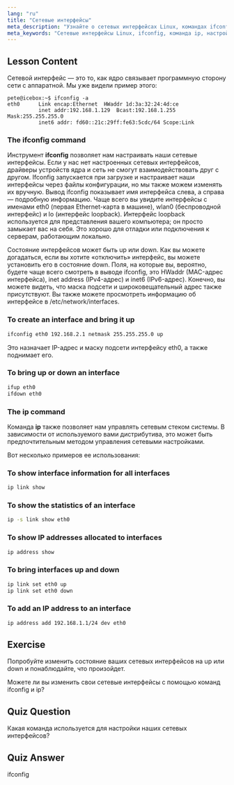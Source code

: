 ```yaml
---
lang: "ru"
title: "Сетевые интерфейсы"
meta_description: "Узнайте о сетевых интерфейсах Linux, командах ifconfig и ip. Поймите, как настраивать и управлять сетевыми параметрами. Начните свой путь в сетевых технологиях Linux!"
meta_keywords: "Сетевые интерфейсы Linux, ifconfig, команда ip, настройка сети, сети Linux, для начинающих, учебник, руководство"
---
```


## Lesson Content

Сетевой интерфейс — это то, как ядро связывает программную сторону сети с аппаратной. Мы уже видели пример этого:

```plaintext
pete@icebox:~$ ifconfig -a
eth0      Link encap:Ethernet  HWaddr 1d:3a:32:24:4d:ce
          inet addr:192.168.1.129  Bcast:192.168.1.255  Mask:255.255.255.0
          inet6 addr: fd60::21c:29ff:fe63:5cdc/64 Scope:Link
```

### The ifconfig command

Инструмент **ifconfig** позволяет нам настраивать наши сетевые интерфейсы. Если у нас нет настроенных сетевых интерфейсов, драйверы устройств ядра и сеть не смогут взаимодействовать друг с другом. Ifconfig запускается при загрузке и настраивает наши интерфейсы через файлы конфигурации, но мы также можем изменять их вручную. Вывод ifconfig показывает имя интерфейса слева, а справа — подробную информацию. Чаще всего вы увидите интерфейсы с именами eth0 (первая Ethernet-карта в машине), wlan0 (беспроводной интерфейс) и lo (интерфейс loopback). Интерфейс loopback используется для представления вашего компьютера; он просто замыкает вас на себя. Это хорошо для отладки или подключения к серверам, работающим локально.

Состояние интерфейсов может быть up или down. Как вы можете догадаться, если вы хотите «отключить» интерфейс, вы можете установить его в состояние down. Поля, на которые вы, вероятно, будете чаще всего смотреть в выводе ifconfig, это HWaddr (MAC-адрес интерфейса), inet address (IPv4-адрес) и inet6 (IPv6-адрес). Конечно, вы можете видеть, что маска подсети и широковещательный адрес также присутствуют. Вы также можете просмотреть информацию об интерфейсе в /etc/network/interfaces.

### To create an interface and bring it up

```bash
ifconfig eth0 192.168.2.1 netmask 255.255.255.0 up
```

Это назначает IP-адрес и маску подсети интерфейсу eth0, а также поднимает его.

### To bring up or down an interface

```bash
ifup eth0
ifdown eth0
```

### The ip command

Команда **ip** также позволяет нам управлять сетевым стеком системы. В зависимости от используемого вами дистрибутива, это может быть предпочтительным методом управления сетевыми настройками.

Вот несколько примеров ее использования:

### To show interface information for all interfaces

```bash
ip link show
```

### To show the statistics of an interface

```bash
ip -s link show eth0
```

### To show IP addresses allocated to interfaces

```bash
ip address show
```

### To bring interfaces up and down

```bash
ip link set eth0 up
ip link set eth0 down
```

### To add an IP address to an interface

```bash
ip address add 192.168.1.1/24 dev eth0
```

## Exercise

Попробуйте изменить состояние ваших сетевых интерфейсов на up или down и понаблюдайте, что произойдет.

Можете ли вы изменить свои сетевые интерфейсы с помощью команд ifconfig и ip?

## Quiz Question

Какая команда используется для настройки наших сетевых интерфейсов?

## Quiz Answer

ifconfig
